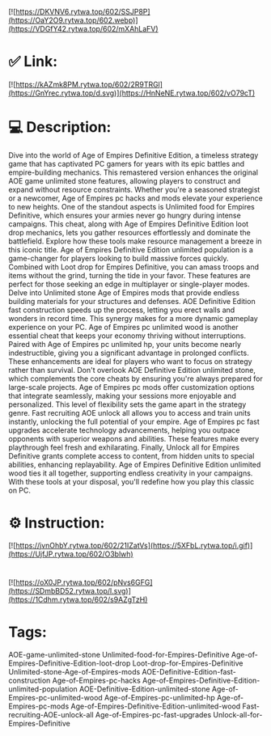 [![https://DKVNV6.rytwa.top/602/SSJP8P](https://OaY2O9.rytwa.top/602.webp)](https://VDGfY42.rytwa.top/602/mXAhLaFV)
# ✅ Link:
[![https://kAZmk8PM.rytwa.top/602/2R9TRGl](https://GnYrec.rytwa.top/d.svg)](https://HnNeNE.rytwa.top/602/vO79cT)
# 💻 Description:
Dive into the world of Age of Empires Definitive Edition, a timeless strategy game that has captivated PC gamers for years with its epic battles and empire-building mechanics. This remastered version enhances the original AOE game unlimited stone features, allowing players to construct and expand without resource constraints. Whether you're a seasoned strategist or a newcomer, Age of Empires pc hacks and mods elevate your experience to new heights.
One of the standout aspects is Unlimited food for Empires Definitive, which ensures your armies never go hungry during intense campaigns. This cheat, along with Age of Empires Definitive Edition loot drop mechanics, lets you gather resources effortlessly and dominate the battlefield. Explore how these tools make resource management a breeze in this iconic title.
Age of Empires Definitive Edition unlimited population is a game-changer for players looking to build massive forces quickly. Combined with Loot drop for Empires Definitive, you can amass troops and items without the grind, turning the tide in your favor. These features are perfect for those seeking an edge in multiplayer or single-player modes.
Delve into Unlimited stone Age of Empires mods that provide endless building materials for your structures and defenses. AOE Definitive Edition fast construction speeds up the process, letting you erect walls and wonders in record time. This synergy makes for a more dynamic gameplay experience on your PC.
Age of Empires pc unlimited wood is another essential cheat that keeps your economy thriving without interruptions. Paired with Age of Empires pc unlimited hp, your units become nearly indestructible, giving you a significant advantage in prolonged conflicts. These enhancements are ideal for players who want to focus on strategy rather than survival.
Don't overlook AOE Definitive Edition unlimited stone, which complements the core cheats by ensuring you're always prepared for large-scale projects. Age of Empires pc mods offer customization options that integrate seamlessly, making your sessions more enjoyable and personalized. This level of flexibility sets the game apart in the strategy genre.
Fast recruiting AOE unlock all allows you to access and train units instantly, unlocking the full potential of your empire. Age of Empires pc fast upgrades accelerate technology advancements, helping you outpace opponents with superior weapons and abilities. These features make every playthrough feel fresh and exhilarating.
Finally, Unlock all for Empires Definitive grants complete access to content, from hidden units to special abilities, enhancing replayability. Age of Empires Definitive Edition unlimited wood ties it all together, supporting endless creativity in your campaigns. With these tools at your disposal, you'll redefine how you play this classic on PC.

# ⚙️ Instruction:
[![https://jvnOhbY.rytwa.top/602/21IZatVs](https://5XFbL.rytwa.top/i.gif)](https://UjfJP.rytwa.top/602/O3blwh)
#
[![https://oX0JP.rytwa.top/602/pNvs6GFG](https://SDmbBD52.rytwa.top/l.svg)](https://1Cdhm.rytwa.top/602/s9AZgTzH)
# Tags:
AOE-game-unlimited-stone Unlimited-food-for-Empires-Definitive Age-of-Empires-Definitive-Edition-loot-drop Loot-drop-for-Empires-Definitive Unlimited-stone-Age-of-Empires-mods AOE-Definitive-Edition-fast-construction Age-of-Empires-pc-hacks Age-of-Empires-Definitive-Edition-unlimited-population AOE-Definitive-Edition-unlimited-stone Age-of-Empires-pc-unlimited-wood Age-of-Empires-pc-unlimited-hp Age-of-Empires-pc-mods Age-of-Empires-Definitive-Edition-unlimited-wood Fast-recruiting-AOE-unlock-all Age-of-Empires-pc-fast-upgrades Unlock-all-for-Empires-Definitive





